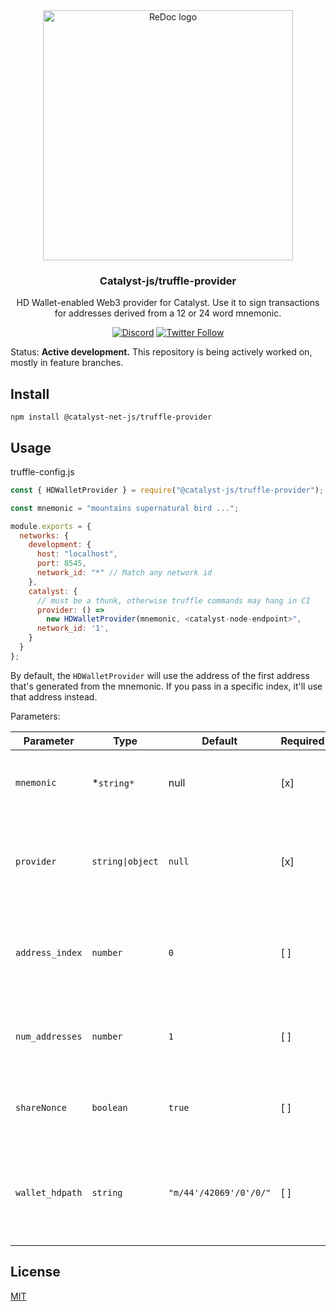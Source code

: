 <div align="center">
  <img alt="ReDoc logo" src="https://raw.githubusercontent.com/catalyst-network/Community/master/media-pack/logo.png" width="400px" />

  ### Catalyst-js/truffle-provider
HD Wallet-enabled Web3 provider for Catalyst. Use it to sign transactions for addresses derived from a 12 or 24 word mnemonic.

[![Discord](https://img.shields.io/discord/629667101774446593?color=blueviolet&label=discord)](https://discord.gg/anTP7xm)
[![Twitter Follow](https://img.shields.io/twitter/follow/catalystnetorg?style=social)](https://twitter.com/catalystnetorg)
</div>


Status: **Active development.** This repository is being actively worked on, mostly in feature branches. 
## Install
`npm install @catalyst-net-js/truffle-provider`
## Usage
truffle-config.js
```javascript
const { HDWalletProvider } = require("@catalyst-js/truffle-provider");

const mnemonic = "mountains supernatural bird ...";

module.exports = {
  networks: {
    development: {
      host: "localhost",
      port: 8545,
      network_id: "*" // Match any network id
    },
    catalyst: {
      // must be a thunk, otherwise truffle commands may hang in CI
      provider: () =>
        new HDWalletProvider(mnemonic, <catalyst-node-endpoint>",
      network_id: '1',
    }
  }
};
```
By default, the `HDWalletProvider` will use the address of the first address that's generated from the mnemonic. If you pass in a specific index, it'll use that address instead.

Parameters:

| Parameter | Type | Default | Required | Description |
| ------ | ---- | ------- | ----------- | ----------- |
| `mnemonic` | *`string*` | null | [x] | 12 word mnemonic which addresses are created from. |
| `provider` | `string\|object` | `null` | [x] | URI or catalyst client to send all other non-transaction-related Web3 requests |
| `address_index` | `number` | `0` | [ ] | If specified, will tell the provider to manage the address at the index specified |
| `num_addresses` | `number` | `1` | [ ] | If specified, will create `number` addresses when instantiated |
| `shareNonce` | `boolean` | `true` | [ ] | If false, a new WalletProvider will track its own nonce-state |
| `wallet_hdpath` | `string` | `"m/44'/42069'/0'/0/"` | [ ] | If specified, will tell the wallet engine what derivation path should use to derive addresses. |

## License

[MIT](LICENSE)